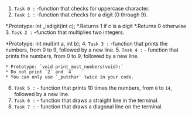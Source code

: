 1. `Task 0 :` -function that checks for uppercase character.
2. `Task 1 :` -function that checks for a digit (0 through 9).

*.Prototype: int _isdigit(int c);
*.Returns 1 if c is a digit
*.Returns 0 otherwise
3. `Task 2 :` -function that multiplies two integers.

*Prototype: int mul(int a, int b);
4. `Task 3 :` -function that prints the numbers, from 0 to 9, followed by a new line.
5. `Task 4 :` - function that prints the numbers, from 0 to 9, followed by a new line.

    * Prototype: `void print_most_numbers(void);`
    * Do not print `2` and `4`
    * You can only use `_putchar` twice in your code.
6. `Task 5 :` - function that prints 10 times the numbers, from `0` to `14`, followed by a new line.
7. `Task 6 :` - function that draws a straight line in the terminal.
8. `Task 7 :` - function that draws a diagonal line on the terminal.

